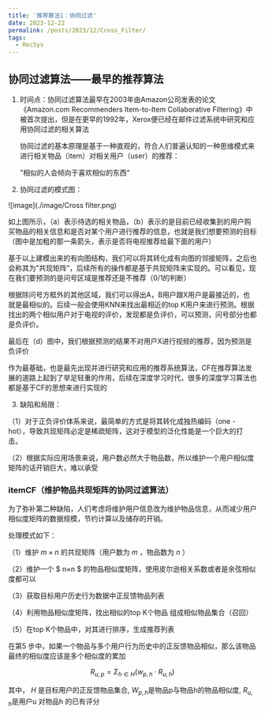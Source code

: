 ```yaml
---
title: '推荐算法1：协同过滤'
date: 2023-12-22
permalink: /posts/2023/12/Cross_Filter/
tags:
  - RecSys
---
```


## 协同过滤算法——最早的推荐算法
1. 时间点：协同过滤算法最早在2003年由Amazon公司发表的论文《Amazon.com Recommenders Item-to-Item
   Collaborative Filtering》中被首次提出，但是在更早的1992年，Xerox便已经在邮件过滤系统中研究和应用协同过滤的相关算法

   

   协同过滤的基本原理是基于一种直观的，符合人们普遍认知的一种思维模式来进行相关物品（item）对相关用户（user）的推荐：

   ”相似的人会倾向于喜欢相似的东西“

   

2. 协同过滤的模式图：

![image](./image/Cross filter.png)

如上图所示，（a）表示待选的相关物品，（b）表示的是目前已经收集到的用户购买物品的相关信息和是否对某个用户进行推荐的信息，也就是我们想要预测的目标（图中是加粗的那一条箭头，表示是否将电视推荐给最下面的用户）

基于以上建模出来的有向图结构，我们可以将其转化成有向图的邻接矩阵，之后也会称其为”共现矩阵“，后续所有的操作都是基于共现矩阵来实现的。可以看见，现在我们要预测的是问号区域是推荐还是不推荐（0/1的判断）

根据除问号方框外的其他区域，我们可以得出A，B用户跟X用户是最接近的，也就是最相似的。后续一般会使用KNN来找出最相近的top K用户来进行预测。根据找出的两个相似用户对于电视的评价，发现都是负评价，可以预测，问号部分也都是负评价。

最后在（d）图中，我们根据预测的结果不对用户X进行视频的推荐，因为预测是负评价



作为最基础，也是最先出现并进行研究和应用的推荐系统算法，CF在推荐算法发展的道路上起到了举足轻重的作用，后续在深度学习时代，很多的深度学习算法也都是基于CF的思想来进行实现的



3.  缺陷和局限：

   （1）对于正负评价体系来说，最简单的方式是将其转化成独热编码（one - hot），导致共现矩阵必定是稀疏矩阵，这对于模型的泛化性能是一个巨大的打击。

   （2）根据实际应用场景来说，用户数必然大于物品数，所以维护一个用户相似度矩阵的话开销巨大，难以承受



### itemCF（维护物品共现矩阵的协同过滤算法）

为了弥补第二种缺陷，人们考虑将维护用户信息改为维护物品信息，从而减少用户相似度矩阵的数据规模，节约计算以及储存的开销。

处理模式如下：

（1）维护 $m × n$ 的共现矩阵（用户数为 $m$ ，物品数为 $n$ ）

（2）维护一个 $ n×n $ 的物品相似度矩阵，使用皮尔逊相关系数或者是余弦相似度都可以

（3）获取目标用户历史行为数据中正反馈物品列表

（4）利用物品相似度矩阵，找出相似的top K个物品 组成相似物品集合（召回）

（5）在top K个物品中，对其进行排序，生成推荐列表

在第5 步中，如果一个物品与多个用户行为历史中的正反馈物品相似，那么该物品最终的相似度应该是多个相似度的累加

$$R_{u,p} = \Sigma_{h\in H}(w_{p,h} \cdot R_{u,h}) $$

其中， $H$ 是目标用户的正反馈物品集合, $W_{p,h}$是物品p与物品h的物品相似度, $R_{u,h}$是用户u 对物品h 的已有评分











